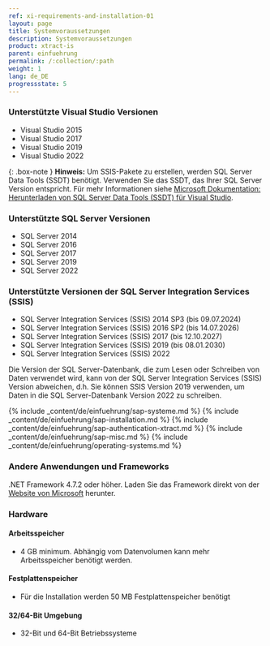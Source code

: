 ```yaml
---
ref: xi-requirements-and-installation-01
layout: page
title: Systemvoraussetzungen
description: Systemvoraussetzungen
product: xtract-is
parent: einfuehrung
permalink: /:collection/:path
weight: 1
lang: de_DE
progressstate: 5
---
```


### Unterstützte Visual Studio Versionen  	

- Visual Studio 2015
- Visual Studio 2017
- Visual Studio 2019
- Visual Studio 2022

{: .box-note }
**Hinweis:** Um SSIS-Pakete zu erstellen, werden SQL Server Data Tools (SSDT) benötigt. 
Verwenden Sie das SSDT, das Ihrer SQL Server Version entspricht. 
Für mehr Informationen siehe [Microsoft Dokumentation: Herunterladen von SQL Server Data Tools (SSDT) für Visual Studio](https://docs.microsoft.com/de-de/sql/ssdt/download-sql-server-data-tools-ssdt?view=sql-server-ver15).


### Unterstützte SQL Server Versionen  	

- SQL Server 2014 
- SQL Server 2016
- SQL Server 2017
- SQL Server 2019
- SQL Server 2022

### Unterstützte Versionen der SQL Server Integration Services (SSIS)
 	
- SQL Server Integration Services (SSIS) 2014 SP3 (bis 09.07.2024)
- SQL Server Integration Services (SSIS) 2016 SP2 (bis 14.07.2026)
- SQL Server Integration Services (SSIS) 2017 (bis 12.10.2027)
- SQL Server Integration Services (SSIS) 2019 (bis 08.01.2030)
- SQL Server Integration Services (SSIS) 2022

Die Version der SQL Server-Datenbank, die zum Lesen oder Schreiben von Daten verwendet wird, kann von der SQL Server Integration Services (SSIS) Version abweichen, d.h. Sie können SSIS Version 2019 verwenden, um Daten in die SQL Server-Datenbank Version 2022 zu schreiben.

{% include _content/de/einfuehrung/sap-systeme.md %} 
{% include _content/de/einfuehrung/sap-installation.md %} 
{% include _content/de/einfuehrung/sap-authentication-xtract.md %}
{% include _content/de/einfuehrung/sap-misc.md %}
{% include _content/de/einfuehrung/operating-systems.md %}

### Andere Anwendungen und Frameworks
 	
.NET Framework 4.7.2 oder höher. Laden Sie das Framework direkt von der [Website von Microsoft](https://support.microsoft.com/en-us/help/4054530/microsoft-net-framework-4-7-2-offline-installer-for-windows) herunter.

### Hardware

#### Arbeitsspeicher
 	
- 4 GB minimum. Abhängig vom Datenvolumen kann mehr Arbeitsspeicher benötigt werden.

#### Festplattenspeicher
 	
- Für die Installation werden 50 MB Festplattenspeicher benötigt

#### 32/64-Bit Umgebung
 	
- 32-Bit und 64-Bit Betriebssysteme

